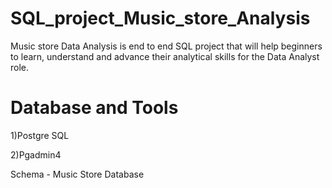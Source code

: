 # SQL_project_Music_store_Analysis

Music store Data Analysis is end to end SQL project that will help beginners to learn, understand and advance their analytical skills for the Data Analyst role.

# Database and Tools 

1)Postgre SQL

2)Pgadmin4


Schema - Music Store Database 
